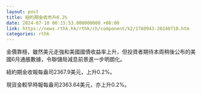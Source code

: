 ```yaml
---
layout: post
title: 紐約期金收市升0.2%
date: 2024-07-10 06:15:53.000000000 +08:00
link: https://news.rthk.hk/rthk/ch/component/k2/1760943-20240710.htm
categories: rthk
---
```


金價靠穩，雖然美元走強和美國國債收益率上升，但投資者期待本周稍後公布的美國6月通脹數據，令聯儲局減息前景進一步明朗化。

紐約期金收報每盎司2367.9美元，上升0.2%。

現貨金較早時報每盎司2363.64美元，亦上升0.2%。
